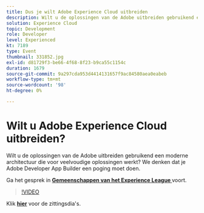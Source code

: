 ```yaml
---
title: Dus je wilt Adobe Experience Cloud uitbreiden
description: Wilt u de oplossingen van de Adobe uitbreiden gebruikend een moderne architectuur die voor veelvoudige oplossingen werkt? We denken dat je Adobe Developer App Builder een poging moet doen. Deze sessie is afgeleverd als onderdeel van de Adobe Developers Live Content-gebeurtenis.
solution: Experience Cloud
topic: Development
role: Developer
level: Experienced
kt: 7189
type: Event
thumbnail: 331852.jpg
exl-id: d81729f3-be66-4f68-8f23-b9ca55c1154c
duration: 1679
source-git-commit: 9a297cda953d4414131657f9ac84580aea0eabeb
workflow-type: tm+mt
source-wordcount: '98'
ht-degree: 0%

---
```


# Wilt u Adobe Experience Cloud uitbreiden?

Wilt u de oplossingen van de Adobe uitbreiden gebruikend een moderne architectuur die voor veelvoudige oplossingen werkt? We denken dat je Adobe Developer App Builder een poging moet doen.

Ga het gesprek in **[Gemeenschappen van het Experience League ](https://adobe.ly/36Yd3v6)** voort.

>[!VIDEO](https://video.tv.adobe.com/v/331852/?quality=12&learn=on&hidetitle=true)

Klik **[hier](/help/adobe-developers-live/assets/extend-experience-cloud.pdf)** voor de zittingsdia&#39;s.
